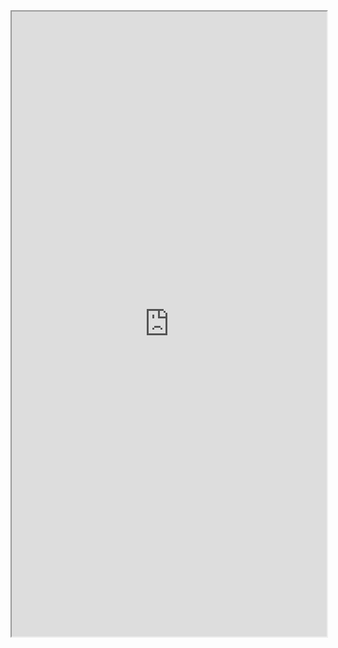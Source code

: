 <iframe src="https://nbviewer.jupyter.org/github/windmissing/DeepLearningPractise/blob/master/Chapter8/8-5-3.ipynb" width="100%" height="1000"></iframe>
